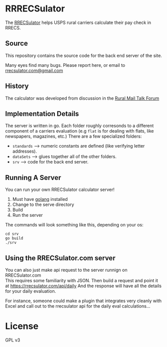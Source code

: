 # RRRECSulator

The [RRECSulator](https://rrecsulator.com) helps USPS rural carriers calculate their pay check in RRECS.

## Source

This repository contains the source code for the back end server of the site.

Many eyes find many bugs.  Please report here, or email to [rrecsulator.com@gmail.com](mailto:rrecsulator.com@gmail.com)

## History

The calculator was developed from discussion in the [Rural Mail Talk Forum](https://www.ruralmailtalk.com/forums/rrecs-detailed-calculations-by-c.31/)

## Implementation Details

The server is written in go.  Each folder roughly corresonds to a different component of a carriers evaluation (e.g `flat` is for dealing with flats, like newspapers, magazines, etc.)  There are a few specialized folders:

- `standards` --> numeric constants are defined (like verifying letter addresses).
- `dataSets` --> glues together all of the other folders.
- `srv` --> code for the back end server.

## Running A Server

You can run your own RRECSulator calculator server!  

1.  Must have [golang](https://go.dev/doc/tutorial/getting-started) installed
2.  Change to the serve directory
3.  Build
4.  Run the server

The commands will look something like this, depending on your os:
```
cd srv
go build
./srv
```

## Using the RRECSulator.com server

You can also just make api request to the server runnign on RRECSulator.com  
This requires some familiarity with JSON.  Then build a request and point it at https://rrecsulator.com/api/daily
And the response will have all the details for your daily evaluation.

For instance, someone could make a plugin that integrates very cleanly with Excel and call out to the rrecsulator api for the daily eval calculations...


# License
GPL v3
